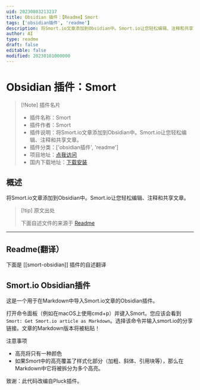 ```yaml
---
uid: 20230803213237
title: Obsidian 插件：【Readme】Smort
tags: ['obsidian插件', 'readme']
description: 将Smort.io文章添加到Obsidian中。Smort.io让您轻松编辑、注释和共享文章。
author: AI
type: readme
draft: false
editable: false
modified: 20230101000000
---
```


# Obsidian 插件：Smort

> [!Note] 插件名片
> - 插件名称：Smort
> - 插件作者：Smort
> - 插件说明：将Smort.io文章添加到Obsidian中。Smort.io让您轻松编辑、注释和共享文章。
> - 插件分类：['obsidian插件', 'readme']
> - 项目地址：[点我访问](https://github.com/SmortApp/obsidian-smort)
> - 国内下载地址：[下载安装](https://pkmer.cn/products/plugin/pluginMarket/?smort-obsidian)

## 概述

将Smort.io文章添加到Obsidian中。Smort.io让您轻松编辑、注释和共享文章。



> [!tip] 原文出处
> 
>下面自述文件的来源于 [Readme](https://ghproxy.net/https://raw.githubusercontent.com/SmortApp/obsidian-smort/master/README.md)
> 

---

## Readme(翻译）

下面是 [[smort-obsidian]] 插件的自述翻译



## Smort.io Obsidian插件

这是一个用于在Markdown中导入Smort.io文章的Obsidian插件。

打开命令面板（例如在macOS上使用cmd+p）并键入Smort。您应该会看到`Smort: Get Smort.io article as Markdown`。选择该命令并输入smort.io的分享链接。文章的Markdown版本将被粘贴！

注意事项

-   高亮将只有一种颜色
-   如果Smort中的高亮覆盖了样式化部分（加粗、斜体、引用块等），那么在Markdown中它将被拆分为多个高亮。

致谢：此代码改编自Pluck插件。



